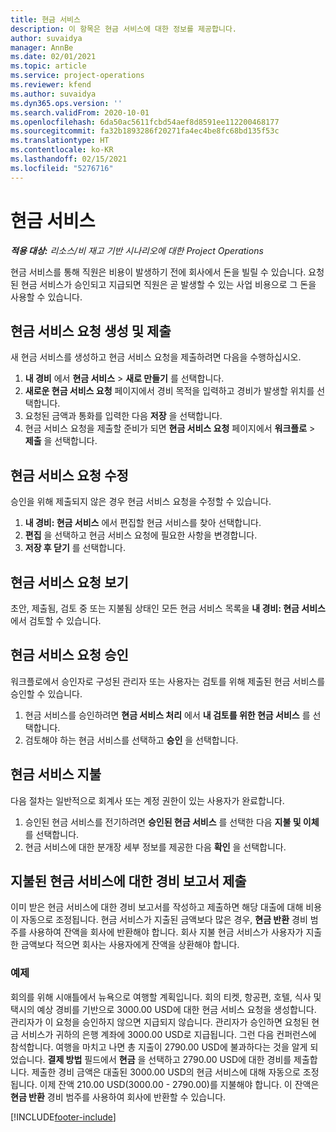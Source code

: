 ```yaml
---
title: 현금 서비스
description: 이 항목은 현금 서비스에 대한 정보를 제공합니다.
author: suvaidya
manager: AnnBe
ms.date: 02/01/2021
ms.topic: article
ms.service: project-operations
ms.reviewer: kfend
ms.author: suvaidya
ms.dyn365.ops.version: ''
ms.search.validFrom: 2020-10-01
ms.openlocfilehash: 6da50ac5611fcbd54aef8d8591ee112200468177
ms.sourcegitcommit: fa32b1893286f20271fa4ec4be8fc68bd135f53c
ms.translationtype: HT
ms.contentlocale: ko-KR
ms.lasthandoff: 02/15/2021
ms.locfileid: "5276716"
---
```

# <a name="cash-advance"></a>현금 서비스

_**적용 대상:** 리소스/비 재고 기반 시나리오에 대한 Project Operations_

현금 서비스를 통해 직원은 비용이 발생하기 전에 회사에서 돈을 빌릴 수 있습니다. 요청된 현금 서비스가 승인되고 지급되면 직원은 곧 발생할 수 있는 사업 비용으로 그 돈을 사용할 수 있습니다. 

## <a name="create-and-submit-a-cash-advance-request"></a>현금 서비스 요청 생성 및 제출
새 현금 서비스를 생성하고 현금 서비스 요청을 제출하려면 다음을 수행하십시오. 

1. **내 경비** 에서 **현금 서비스** > **새로 만들기** 를 선택합니다. 
2. **새로운 현금 서비스 요청** 페이지에서 경비 목적을 입력하고 경비가 발생할 위치를 선택합니다.
3. 요청된 금액과 통화를 입력한 다음 **저장** 을 선택합니다. 
4. 현금 서비스 요청을 제출할 준비가 되면 **현금 서비스 요청** 페이지에서 **워크플로** > **제출** 을 선택합니다.

## <a name="modify-a-cash-advance-request"></a>현금 서비스 요청 수정

승인을 위해 제출되지 않은 경우 현금 서비스 요청을 수정할 수 있습니다.

1. **내 경비: 현금 서비스** 에서 편집할 현금 서비스를 찾아 선택합니다.
2. **편집** 을 선택하고 현금 서비스 요청에 필요한 사항을 변경합니다. 
3. **저장 후 닫기** 를 선택합니다.


## <a name="view-cash-advance-requests"></a>현금 서비스 요청 보기
초안, 제출됨, 검토 중 또는 지불됨 상태인 모든 현금 서비스 목록을 **내 경비: 현금 서비스** 에서 검토할 수 있습니다. 

## <a name="approve-cash-advance-requests"></a>현금 서비스 요청 승인

워크플로에서 승인자로 구성된 관리자 또는 사용자는 검토를 위해 제출된 현금 서비스를 승인할 수 있습니다. 

1. 현금 서비스를 승인하려면 **현금 서비스 처리** 에서 **내 검토를 위한 현금 서비스** 를 선택합니다.
2. 검토해야 하는 현금 서비스를 선택하고 **승인** 을 선택합니다.  

## <a name="pay-cash-advances"></a>현금 서비스 지불 
다음 절차는 일반적으로 회계사 또는 계정 권한이 있는 사용자가 완료합니다.

1. 승인된 현금 서비스를 전기하려면 **승인된 현금 서비스** 를 선택한 다음 **지불 및 이체** 를 선택합니다.  
2. 현금 서비스에 대한 분개장 세부 정보를 제공한 다음 **확인** 을 선택합니다. 

## <a name="submit-an-expense-report-against-a-paid-cash-advance"></a>지불된 현금 서비스에 대한 경비 보고서 제출 

이미 받은 현금 서비스에 대한 경비 보고서를 작성하고 제출하면 해당 대출에 대해 비용이 자동으로 조정됩니다. 현금 서비스가 지출된 금액보다 많은 경우, **현금 반환** 경비 범주를 사용하여 잔액을 회사에 반환해야 합니다. 회사 지불 현금 서비스가 사용자가 지출한 금액보다 적으면 회사는 사용자에게 잔액을 상환해야 합니다. 

### <a name="example"></a>예제
회의를 위해 시애틀에서 뉴욕으로 여행할 계획입니다. 회의 티켓, 항공편, 호텔, 식사 및 택시의 예상 경비를 기반으로 3000.00 USD에 대한 현금 서비스 요청을 생성합니다. 관리자가 이 요청을 승인하지 않으면 지급되지 않습니다. 관리자가 승인하면 요청된 현금 서비스가 귀하의 은행 계좌에 3000.00 USD로 지급됩니다. 그런 다음 컨퍼런스에 참석합니다. 여행을 마치고 나면 총 지출이 2790.00 USD에 불과하다는 것을 알게 되었습니다. **결제 방법** 필드에서 **현금** 을 선택하고 2790.00 USD에 대한 경비를 제출합니다. 제출한 경비 금액은 대출된 3000.00 USD의 현금 서비스에 대해 자동으로 조정됩니다. 이제 잔액 210.00 USD(3000.00 - 2790.00)를 지불해야 합니다. 이 잔액은 **현금 반환** 경비 범주를 사용하여 회사에 반환할 수 있습니다.



[!INCLUDE[footer-include](../includes/footer-banner.md)]
